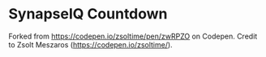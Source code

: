 # SynapseIQ Countdown

Forked from https://codepen.io/zsoltime/pen/zwRPZO on Codepen.
Credit to Zsolt Meszaros (https://codepen.io/zsoltime/).